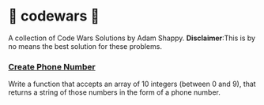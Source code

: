 # :cowboy_hat_face: codewars :cowboy_hat_face:
A collection of Code Wars Solutions by Adam Shappy. **Disclaimer**:This is by no means the best solution for these problems.

### [Create Phone Number](https://github.com/mrshappy0/codewars/blob/master/Create-Phone-Number.js)
Write a function that accepts an array of 10 integers (between 0 and 9), that returns a string of those numbers in the form of a phone number.
